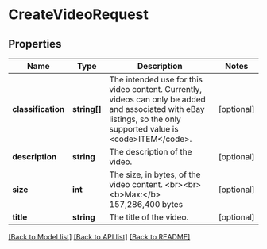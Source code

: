 # CreateVideoRequest

## Properties
Name | Type | Description | Notes
------------ | ------------- | ------------- | -------------
**classification** | **string[]** | The intended use for this video content. Currently, videos can only be added and associated with eBay listings, so the only supported value is &lt;code&gt;ITEM&lt;/code&gt;. | [optional] 
**description** | **string** | The description of the video. | [optional] 
**size** | **int** | The size, in bytes, of the video content. &lt;br&gt;&lt;br&gt;&lt;b&gt;Max:&lt;/b&gt; 157,286,400 bytes | [optional] 
**title** | **string** | The title of the video. | [optional] 

[[Back to Model list]](../../README.md#documentation-for-models) [[Back to API list]](../../README.md#documentation-for-api-endpoints) [[Back to README]](../../README.md)

